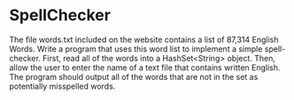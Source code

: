 # SpellChecker
The file words.txt included on the website contains a list of 87,314 English Words. Write a program that uses this word list to implement a simple spell-checker. First, read all of the words into a HashSet&lt;String> object. Then, allow the user to enter the name of a text file that contains written English. The program should output all of the words that are not in the set as potentially misspelled words.

